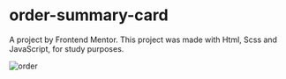 # order-summary-card
A project by Frontend Mentor.
This project was made with Html, Scss and JavaScript, for study purposes.

![order](https://user-images.githubusercontent.com/81437413/153867957-8f48fccf-1cf9-42d1-87f4-c1f2c11d03be.png)
